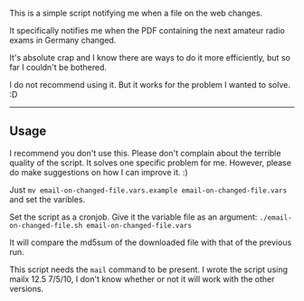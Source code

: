 This is a simple script notifying me when a file on the web changes.

It specifically notifies me when the PDF containing the next amateur radio exams in Germany changed.

It's absolute crap and I know there are ways to do it more efficiently, but so far I couldn't be bothered.

I do not recommend using it. But it works for the problem I wanted to solve. :D

----

## Usage

I recommend you don't use this.
Please don't complain about the terrible quality of the script.
It solves one specific problem for me. However, please do make suggestions on how I can improve it. :)


Just `mv email-on-changed-file.vars.example email-on-changed-file.vars` and set the varibles.

Set the script as a cronjob. Give it the variable file as an argument: `./email-on-changed-file.sh email-on-changed-file.vars`

It will compare the md5sum of the downloaded file with that of the previous run.

This script needs the `mail` command to be present. I wrote the script using mailx 12.5 7/5/10, I don't know whether or not it will work with the other versions.

